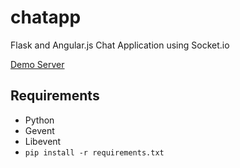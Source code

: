 chatapp
===================================================


Flask and Angular.js Chat Application using Socket.io

[Demo Server](http://glacial-mountain-1554.herokuapp.com/)

## Requirements
- Python
- Gevent
- Libevent
- ``` pip install -r requirements.txt ```
